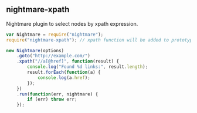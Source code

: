 nightmare-xpath
---------------
Nightmare plugin to select nodes by xpath expression.

```js
var Nightmare = require("nightmare");
require("nightmare-xpath"); // xpath function will be added to prototype.

new Nightmare(options)
	.goto("http://example.com/")
	.xpath("//a[@href]", function(result) {
		console.log("Found %d links:", result.length);
		result.forEach(function(a) {
			console.log(a.href);
		});
	})
	.run(function(err, nightmare) {
		if (err) throw err;
	});
```